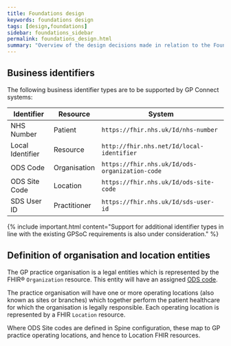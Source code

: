 ```yaml
---
title: Foundations design
keywords: foundations design
tags: [design,foundations]
sidebar: foundations_sidebar
permalink: foundations_design.html
summary: "Overview of the design decisions made in relation to the Foundations capability"
---
```


## Business identifiers ##

The following business identifier types are to be supported by GP Connect systems:

| Identifier | Resource | System |
| ---------- | -------- | ------ |
| NHS Number | Patient | `https://fhir.nhs.uk/Id/nhs-number` |
| Local Identifier | Resource | `http://fhir.nhs.net/Id/local-identifier` |
| ODS Code | Organisation | `https://fhir.nhs.uk/Id/ods-organization-code` |
| ODS Site Code | Location | `https://fhir.nhs.uk/Id/ods-site-code` |
| SDS User ID | Practitioner | `https://fhir.nhs.uk/Id/sds-user-id` |

{% include important.html content="Support for additional identifier types in line with the existing GPSoC requirements is also under consideration." %}

## Definition of organisation and location entities

The GP practice organisation is a legal entities which is represented by the FHIR&reg; `Organization` resource. This entity will have an assigned [ODS code](https://digital.nhs.uk/organisation-data-service). 

The practice organisation will have one or more operating locations (also known as sites or branches) which together perform the patient healthcare for which the organisation is legally responsible. Each operating location is represented by a FHIR `Location` resource. 

Where ODS Site codes are defined in Spine configuration, these map to GP practice operating locations, and hence to Location FHIR resources.

